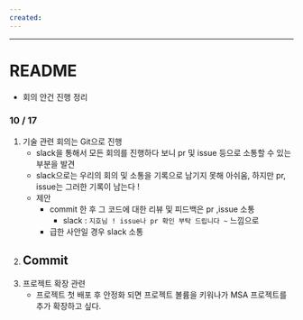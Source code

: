 ```yaml
---
created:
---
```

---
# **README**

- 회의 안건 진행 정리

### 10 / 17

1. 기술 관련 회의는 Git으로 진행
	- slack을 통해서 모든 회의를 진행하다 보니 pr 및 issue 등으로 소통할 수 있는 부분을 발견
	- slack으로는 우리의 회의 및 소통을 기록으로 남기지 못해 아쉬움, 하지만 pr, issue는 그러한 기록이 남는다 !
	- 제안
		- commit 한 후 그 코드에 대한 리뷰 및 피드백은 pr ,issue 소통
			- slack : `지호님 ! issue나 pr 확인 부탁 드립니다 ~` 느낌으로
		- 급한 사안일 경우 slack 소통
2. Commit
	- 
3. 프로젝트 확장 관련
	- 프로젝트 첫 배포 후 안정화 되면 프로젝트 볼륨을 키워나가 MSA 프로젝트를 추가 확장하고 싶다. 